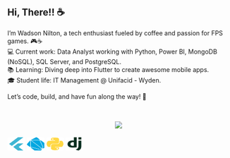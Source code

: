 ## Hi, There!! :coffee:
 I’m Wadson Nilton, a tech enthusiast fueled by coffee and passion for FPS games. 🎮☕<br>
💻 Current work: Data Analyst working with Python, Power BI, MongoDB (NoSQL), SQL Server, and PostgreSQL.<br>
📚 Learning: Diving deep into Flutter to create awesome mobile apps.<br>
🎓 Student life: IT Management @ Unifacid - Wyden.<br>

Let’s code, build, and have fun along the way! 🚀
 <br>
 <br>
 <br>
<div align="center">
  <img src = "https://github-readme-stats.vercel.app/api?username=imWadson&show_icons=true&theme=great-gatsby" width = 400>
  
  
</div>
<div style="display: inline_block"><br>
  <img align="center" alt="Wad-flutter" height="30" width="40" src="https://raw.githubusercontent.com/devicons/devicon/master/icons/flutter/flutter-plain.svg">
   <img align="center" alt="Wad-dart" height="30" width="40" src="https://raw.githubusercontent.com/devicons/devicon/master/icons/dart/dart-plain.svg">
  <img align="center" alt="Wad-Py" height="30" width="40" src="https://raw.githubusercontent.com/devicons/devicon/master/icons/python/python-plain.svg">
   <img align="center" alt="Wad-dj" height="30" width="40" src="https://raw.githubusercontent.com/devicons/devicon/master/icons//django/django-plain.svg">
</div>
  


